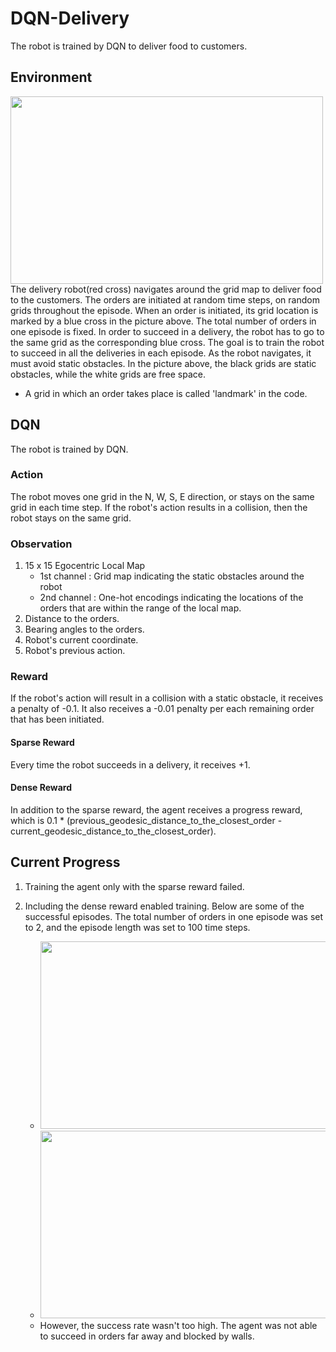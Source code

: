 # DQN-Delivery
The robot is trained by DQN to deliver food to customers.  
## Environment
<img src="https://user-images.githubusercontent.com/86182918/124696488-25bca680-df20-11eb-82c4-00452757d20c.gif" width="500" height="300">
   The delivery robot(red cross) navigates around the grid map to deliver food to the customers. The orders are initiated at random time steps, on random grids throughout the episode. When an order is initiated, its grid location is marked by a blue cross in the picture above. The total number of orders in one episode is fixed. In order to succeed in a delivery, the robot has to go to the same grid as the corresponding blue cross. The goal is to train the robot to succeed in all the deliveries in each episode. As the robot navigates, it must avoid static obstacles. In the picture above, the black grids are static obstacles, while the white grids are free space.
   
   - A grid in which an order takes place is called 'landmark' in the code.

## DQN
The robot is trained by DQN.
### Action
The robot moves one grid in the N, W, S, E direction, or stays on the same grid in each time step.
If the robot's action results in a collision, then the robot stays on the same grid.
### Observation
1. 15 x 15 Egocentric Local Map
   - 1st channel : Grid map indicating the static obstacles around the robot
   - 2nd channel : One-hot encodings indicating the locations of the orders that are within the range of the local map.
2. Distance to the orders.
3. Bearing angles to the orders.
4. Robot's current coordinate.
5. Robot's previous action.
### Reward
If the robot's action will result in a collision with a static obstacle, it receives a penalty of -0.1. It also receives a -0.01 penalty per each remaining order that has been initiated.
#### Sparse Reward
Every time the robot succeeds in a delivery, it receives +1.
#### Dense Reward
In addition to the sparse reward, the agent receives a progress reward, which is 0.1 * (previous_geodesic_distance_to_the_closest_order - current_geodesic_distance_to_the_closest_order).
## Current Progress
1. Training the agent only with the sparse reward failed.
2. Including the dense reward enabled training. Below are some of the successful episodes. The total number of orders in one episode was set to 2, and the episode length was set to 100 time steps.

   - <img src="https://user-images.githubusercontent.com/86182918/126068284-b622657c-3099-41c0-a271-c46f4d83b894.gif" width="500" height="300">
   - <img src="https://user-images.githubusercontent.com/86182918/126068335-0aa9fee9-18a8-45e5-b81b-b1a3415aad9c.gif" width="500" height="300">
   - However, the success rate wasn't too high. The agent was not able to succeed in orders far away and blocked by walls.
